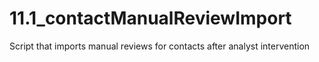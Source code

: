 # 11.1_contactManualReviewImport
Script that imports manual reviews for contacts after analyst intervention

